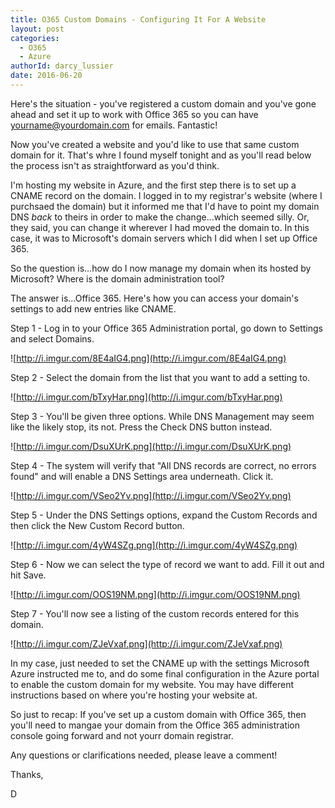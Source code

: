 ```yaml
---
title: O365 Custom Domains - Configuring It For A Website
layout: post
categories:
  - O365
  - Azure
authorId: darcy_lussier
date: 2016-06-20
---
```

Here's the situation - you've registered a custom domain and you've gone ahead and set it up to work with
Office 365 so you can have yourname@yourdomain.com for emails. Fantastic!

Now you've created a website and you'd like to use that same custom domain for it. That's whre I found myself tonight
and as you'll read below the process isn't as straightforward as you'd think.

I'm hosting my website in Azure, and the first step there is to set up a CNAME record on the domain. I logged in to
my registrar's website (where I purchsaed the domain) but it informed me that I'd have to point my domain DNS *back*
to theirs in order to make the change...which seemed silly. Or, they said, you can change it wherever I had moved the
domain to. In this case, it was to Microsoft's domain servers which I did when I set up Office 365.

So the question is...how do I now manage my domain when its hosted by Microsoft? Where is the domain administration tool?

The answer is...Office 365. Here's how you can access your domain's settings to add new entries like CNAME.

Step 1 - Log in to your Office 365 Administration portal, go down to Settings and select Domains.

![http://i.imgur.com/8E4aIG4.png](http://i.imgur.com/8E4aIG4.png)

Step 2 - Select the domain from the list that you want to add a setting to.

![http://i.imgur.com/bTxyHar.png](http://i.imgur.com/bTxyHar.png)

Step 3 - You'll be given three options. While DNS Management may seem like the likely stop, its not. Press the Check DNS
button instead.

![http://i.imgur.com/DsuXUrK.png](http://i.imgur.com/DsuXUrK.png)

Step 4 - The system will verify that "All DNS records are correct, no errors found" and will enable a DNS Settings area underneath.
Click it.

![http://i.imgur.com/VSeo2Yv.png](http://i.imgur.com/VSeo2Yv.png)

Step 5 - Under the DNS Settings options, expand the Custom Records and then click the New Custom Record button.

![http://i.imgur.com/4yW4SZg.png](http://i.imgur.com/4yW4SZg.png)

Step 6 - Now we can select the type of record we want to add. Fill it out and hit Save.

![http://i.imgur.com/OOS19NM.png](http://i.imgur.com/OOS19NM.png)

Step 7 - You'll now see a listing of the custom records entered for this domain.

![http://i.imgur.com/ZJeVxaf.png](http://i.imgur.com/ZJeVxaf.png)

In my case, just needed to set the CNAME up with the settings Microsoft Azure instructed me to, and do some final configuration
in the Azure portal to enable the custom domain for my website. You may have different instructions based on where you're hosting
your website at.

So just to recap: If you've set up a custom domain with Office 365, then you'll need to mangae your domain from the Office 365
administration console going forward and not yourr domain registrar.

Any questions or clarifications needed, please leave a comment!

Thanks,

D


